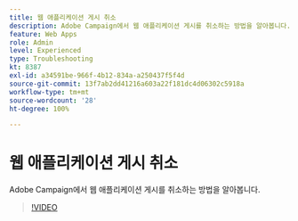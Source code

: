 ```yaml
---
title: 웹 애플리케이션 게시 취소
description: Adobe Campaign에서 웹 애플리케이션 게시를 취소하는 방법을 알아봅니다.
feature: Web Apps
role: Admin
level: Experienced
type: Troubleshooting
kt: 8387
exl-id: a34591be-966f-4b12-834a-a250437f5f4d
source-git-commit: 13f7ab2dd41216a603a22f181dc4d06302c5918a
workflow-type: tm+mt
source-wordcount: '28'
ht-degree: 100%

---
```


# 웹 애플리케이션 게시 취소

Adobe Campaign에서 웹 애플리케이션 게시를 취소하는 방법을 알아봅니다.

>[!VIDEO](https://video.tv.adobe.com/v/335892?quality=12&learn=on)
